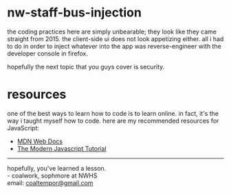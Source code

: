 # nw-staff-bus-injection
the coding practices here are simply unbearable; they look like they came straight from 2015. the client-side ui does not look appetizing either. all i had to do in order to inject whatever into the app was reverse-engineer with the developer console in firefox.

hopefully the next topic that you guys cover is security.

# resources
one of the best ways to learn how to code is to learn online. in fact, it's the way i taught myself how to code. here are my recommended resources for JavaScript:
- [MDN Web Docs](https://developer.mozilla.org/en-US/docs/Web/JavaScript)
- [The Modern Javascript Tutorial](https://javascript.info)
***
hopefully, you've learned a lesson.\
\- coalwork, sophmore at NWHS \
email: coaltempor@gmail.com
